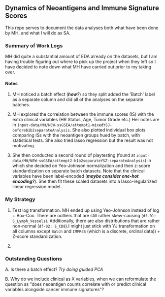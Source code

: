 ## Dynamics of Neoantigens and Immune Signature Scores

This repo serves to document the data analyses both what have been done by MH, and what I will do as SA. 

### Summary of Work Logs
MH did quite a substantial amount of EDA already on the datasets, but I am having trouble figuring out where to pick up the project when they left so I have decided to note down what MH have carried out prior to my taking over.

#### Notes
1. MH noticed a batch effect (***how?***) so they split added the 'Batch' label as a separate column and did all of the analyses on the separate batches.

2. MH explored the correlation between the immune scores (IS) with the extra clinical variables (HR Status, Age, Tumor Grade etc.) Her notes are in `input-data/MH/NEW-ssGSEA/attempt1-mixedYSJ-beforeb1b2separateAnalysis`. She also plotted individual box plots comparing ISs with the neoantigen groups hued by batch, with statistical tests. She also tried lasso regression but the result was not motivating.

3. She then conducted a second round of playtesting (found at `input-data/MH/NEW-ssGSEA/attempt2-b1b2separateYSZ-separateAnalysis`) in which she decided on Yeo-Johnson normalization and then z-score standardization on separate batch datasets. Note that the clinical variables have been label-encoded (***maybe consider one-hot encoding?***). She then fit these scaled datasets into a lasso-regularized linear regression model.



### My Strategy

1. Test log transformation. MH ended up using Yeo-Johnson instead of log + Box-Cox. There are outliers that are still rather skew-causing (`df-01: S_Lymph_Vessels`). Additionally, there are also distributions that are rather non-normal (`df-02: S_CD8`).I might just stick with YJ transformation on all columns except `Batch` and `IMPRES` (which is a discrete, ordinal data)) + Z-score standardization.

2. 

### Outstanding Questions

A. Is there a batch effect? *Try doing guided PCA*

B. Why do we include clinical as X variables, when we can reformulate the question as "does neoantigen counts correlate with or predict clinical variables alongside cancer immune signatures"?
